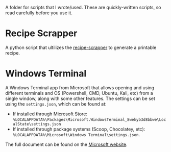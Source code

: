 A folder for scripts that I wrote/used. These are quickly-written scripts, so read carefully before you use it.

# Recipe Scrapper
A python script that ultilizes the [recipe-scrapper](https://github.com/hhursev/recipe-scrapers) to generate a printable recipe.

# Windows Terminal
A Windows Terminal app from Microsoft that allows opening and using different terminals and OS (Powershell, CMD, Ubuntu, Kali, etc) from a single window, along with some other features. The settings can be set using the `settings.json`, which can be found at:
- If installed through Microsoft Store: `%LOCALAPPDATA%\Packages\Microsoft.WindowsTerminal_8wekyb3d8bbwe\LocalState\settings.json`
- If installed through package systems (Scoop, Chocolatey, etc): `%LOCALAPPDATA%\Microsoft\Windows Terminal\settings.json`.

The full document can be found on the [Microsoft website](https://learn.microsoft.com/en-us/windows/terminal/).
